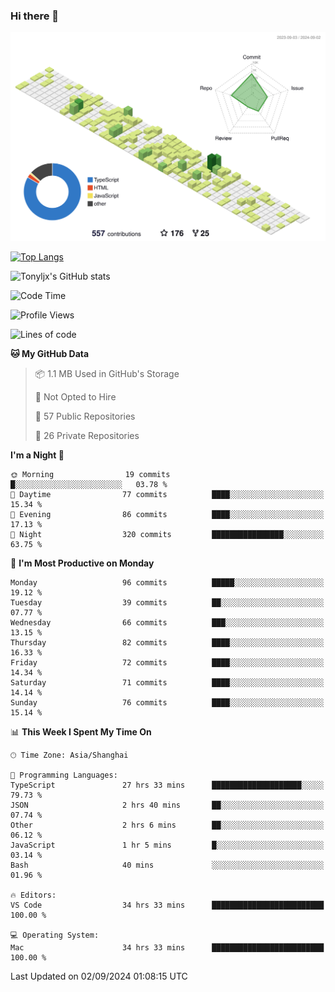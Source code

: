 ### Hi there 👋

![](./profile-3d-contrib/profile-green-animate.svg)

 

[![Top Langs](https://github-readme-stats.vercel.app/api/top-langs/?username=tonyljx)](https://github.com/anuraghazra/github-readme-stats)

![Tonyljx's GitHub stats](https://github-readme-stats.vercel.app/api?username=tonyljx&theme=default&show_icons=true)

 

<!--START_SECTION:waka-->
![Code Time](http://img.shields.io/badge/Code%20Time-704%20hrs%201%20min-blue)

![Profile Views](http://img.shields.io/badge/Profile%20Views-15-blue)

![Lines of code](https://img.shields.io/badge/From%20Hello%20World%20I%27ve%20Written-620.3%20thousand%20lines%20of%20code-blue)

**🐱 My GitHub Data** 

> 📦 1.1 MB Used in GitHub's Storage 
 > 
> 🚫 Not Opted to Hire
 > 
> 📜 57 Public Repositories 
 > 
> 🔑 26 Private Repositories 
 > 
**I'm a Night 🦉** 

```text
🌞 Morning                19 commits          █░░░░░░░░░░░░░░░░░░░░░░░░   03.78 % 
🌆 Daytime                77 commits          ████░░░░░░░░░░░░░░░░░░░░░   15.34 % 
🌃 Evening                86 commits          ████░░░░░░░░░░░░░░░░░░░░░   17.13 % 
🌙 Night                  320 commits         ████████████████░░░░░░░░░   63.75 % 
```
📅 **I'm Most Productive on Monday** 

```text
Monday                   96 commits          █████░░░░░░░░░░░░░░░░░░░░   19.12 % 
Tuesday                  39 commits          ██░░░░░░░░░░░░░░░░░░░░░░░   07.77 % 
Wednesday                66 commits          ███░░░░░░░░░░░░░░░░░░░░░░   13.15 % 
Thursday                 82 commits          ████░░░░░░░░░░░░░░░░░░░░░   16.33 % 
Friday                   72 commits          ████░░░░░░░░░░░░░░░░░░░░░   14.34 % 
Saturday                 71 commits          ████░░░░░░░░░░░░░░░░░░░░░   14.14 % 
Sunday                   76 commits          ████░░░░░░░░░░░░░░░░░░░░░   15.14 % 
```


📊 **This Week I Spent My Time On** 

```text
🕑︎ Time Zone: Asia/Shanghai

💬 Programming Languages: 
TypeScript               27 hrs 33 mins      ████████████████████░░░░░   79.73 % 
JSON                     2 hrs 40 mins       ██░░░░░░░░░░░░░░░░░░░░░░░   07.74 % 
Other                    2 hrs 6 mins        ██░░░░░░░░░░░░░░░░░░░░░░░   06.12 % 
JavaScript               1 hr 5 mins         █░░░░░░░░░░░░░░░░░░░░░░░░   03.14 % 
Bash                     40 mins             ░░░░░░░░░░░░░░░░░░░░░░░░░   01.96 % 

🔥 Editors: 
VS Code                  34 hrs 33 mins      █████████████████████████   100.00 % 

💻 Operating System: 
Mac                      34 hrs 33 mins      █████████████████████████   100.00 % 
```


 Last Updated on 02/09/2024 01:08:15 UTC
<!--END_SECTION:waka-->
